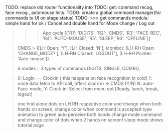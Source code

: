 
TODO: replace old router functionality into 
TODO: get: command recog, face recog , automouse Inits.
TODO: create a global command manager(for commands to UI on stage status)
TODO: >>> get commands module: simple hand for ok / Cancel and double hand for Mode change / Log out


>>> App cycle [{'R1': 'DIGITS', 'R2': 'CMDS',
                       'R3': 'FACE-REC', 'R4': 'AUTO-MOUSE',
                       'R5': 'SLEEP','R6': 'OFFLINE'}]

> CMDS > {[LH Open: 'Y'], [LH Closed: 'N'], 
> (combo): [LH-RH Open: 'CHANGE_MODE?'], [LH-RH Closed: 'LOGOUT'], 
> [LH-RH Pointer: 'Auto-mouse']}

> 6 modes :: 3 types of commands DIGITS, SINGLE, COMBO, 

> 0: LogIn == ClockIn { this happens on face recognition in cold}
> 1: once data fetch to API call, offers clock in => CMDS (Y/N)
>   N: auto-Face-mode, Y: Clock-in: Select from menu opt [Ready, lunch, break, logout]

> one hnd alone dots on LH RH respective color and change when both hands on screen, change color when command is accepted type animation to green
> auto perceive both hands change mode command and change color of dots when 2 hands on screen!
> sleep mode shows tutorial page